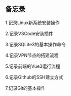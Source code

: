 ## 备忘录

1.记录Linux新系统安装操作

2.记录VSCode安装插件

3.记录SQLite3的基本操作命令

4.记录VPN节点的搭建流程

5.记录前端的Vue3运行流程

6.记录Github的SSH建立方式

7.记录Git的基本操作


